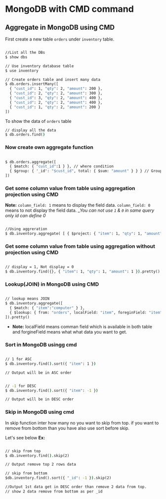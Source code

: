 # MongoDB with CMD command

## Aggregate in MongoDB using CMD

First create a new table `orders` under `inventory` table.
```cmd

//List all the DBs
$ show dbs

// Use inventory database table
$ use inventory

// Create orders table and insert many data
$ db.orders.insertMany([
  { "cust_id": 1, "qty": 2, "amount": 200 },
  { "cust_id": 2, "qty": 2, "amount": 300 },
  { "cust_id": 3, "qty": 2, "amount": 400 },
  { "cust_id": 2, "qty": 2, "amount": 400 },
  { "cust_id": 1, "qty": 2, "amount": 200 }
])

```
To show the data of `orders` table
```cmd
// display all the data
$ db.orders.find()

```
### Now create own aggregate function 
```cmd

$ db.orders.aggregate([
  { $match: { "cust_id":1 } }, // where condition
  { $group: { '_id': "$cust_id", total: { $sum: "amount" } } } // Group by total amount and _id is custom name you can change according to your req.
])

```

### Get some column value from table using aggregation projection using CMD

__Note:__ `column_field: 1` means to display the field data. `column_field: 0` means to not display the field data. __You can not use `1` & `0` in same query only _id can define 0__
```cmd

//Using aggreration
$ db.inventory.aggregate( [ { $project: { "item": 1, "qty": 1, "amount": 1 } } ] ).pretty()

```
### Get some column value from table using aggregation without projection using CMD
```cmd

// display = 1, Not display = 0
$ db.inventory.find({}, { "item": 1, "qty": 1, "amount": 1 }).pretty()

```
### Lookup(JOIN) in MongoDB using CMD
```cmd

// lookup means JOIN
$ db.inventory.aggregate([
  { $match: { "item":"computer" } },
  { $lookup: { from: "orders", localField: "item", foreginField: "item",as: "order_details" } }
]).pretty()

```
* __Note:__ localField means comman field which is available in both table and forgineField means what what data you want to get.

### Sort in MongoDB usingg cmd
```cmd

// 1 for ASC 
$ db.inventory.find().sort({ "item": 1 })

// Output will be in ASC order


// -1 for DESC
$ db.inventory.find().sort({ "item": -1 })

// Output will be in DESC order

```
### Skip in MongoDB using cmd

In skip function inter how many no you want to skip from top.
if you want to remove from bottom than you have also use sort before skip.

Let's see below __Ex:__

```cmd

// skip from top
$ db.inventory.find().skip(2)

// Output remove top 2 rows data

// skip from bottom
$db.inventory.find().sort({ "_id": -1 }).skip(2)

//Output 1st data get in DESC order than remove 2 data from top.
// show 2 data remove from bottom as per _id

```






